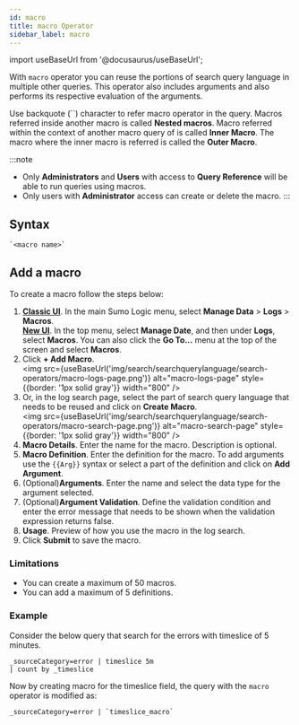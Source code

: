 ```yaml
---
id: macro
title: macro Operator
sidebar_label: macro
---
```

import useBaseUrl from '@docusaurus/useBaseUrl';

With `macro` operator you can reuse the portions of search query language in multiple other queries. This operator also includes arguments and also performs its respective evaluation of the arguments.

Use backquote (``) character to refer macro operator in the query. Macros referred inside another macro is called **Nested macros**. Macro referred within the context of another macro query of is called **Inner Macro**. The macro where the inner macro is referred is called the **Outer Macro**.

:::note
- Only **Administrators** and **Users** with access to **Query Reference** will be able to run queries using macros.
- Only users with **Administrator** access can create or delete the macro. 
:::

## Syntax

```
`<macro name>`
```

## Add a macro

To create a macro follow the steps below:

1. [**Classic UI**](/docs/get-started/sumo-logic-ui-classic). In the main Sumo Logic menu, select **Manage Data** > **Logs** > **Macros**. <br/> [**New UI**](/docs/get-started/sumo-logic-ui/). In the top menu, select **Manage Date**, and then under **Logs**, select **Macros**. You can also click the **Go To...** menu at the top of the screen and select **Macros**.
1. Click **+ Add Macro**.<br/><img src={useBaseUrl('img/search/searchquerylanguage/search-operators/macro-logs-page.png')} alt="macro-logs-page" style={{border: '1px solid gray'}} width="800" />
1. Or, in the log search page, select the part of search query language that needs to be reused and click on **Create Macro**.<br/><img src={useBaseUrl('img/search/searchquerylanguage/search-operators/macro-search-page.png')} alt="macro-search-page" style={{border: '1px solid gray'}} width="800" />
1. **Macro Details**. Enter the name for the macro. Description is optional.
1. **Macro Definition**. Enter the definition for the macro. To add arguments use the `{{Arg}}` syntax or select a part of the definition and click on **Add Argument**.
1. (Optional)**Arguments**. Enter the name and select the data type for the argument selected.
1. (Optional)**Argument Validation**. Define the validation condition and enter the error message that needs to be shown when the validation expression returns false.
1. **Usage**. Preview of how you use the macro in the log search.
1. Click **Submit** to save the macro.

### Limitations

- You can create a maximum of 50 macros.
- You can add a maximum of 5 definitions.

### Example

Consider the below query that search for the errors with timeslice of 5 minutes. 

```
_sourceCategory=error | timeslice 5m
| count by _timeslice
```

Now by creating macro for the timeslice field, the query with the `macro` operator is modified as:

```
_sourceCategory=error | `timeslice_macro`
```